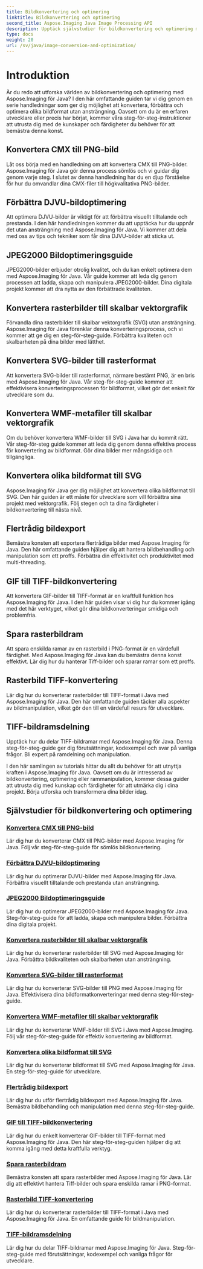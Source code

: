 ```yaml
---
title: Bildkonvertering och optimering
linktitle: Bildkonvertering och optimering
second_title: Aspose.Imaging Java Image Processing API
description: Upptäck självstudier för bildkonvertering och optimering med Aspose.Imaging för Java. Lär dig hur du enkelt konverterar, förbättrar och optimerar olika bildformat.
type: docs
weight: 20
url: /sv/java/image-conversion-and-optimization/
---
```


# Introduktion

Är du redo att utforska världen av bildkonvertering och optimering med Aspose.Imaging för Java? I den här omfattande guiden tar vi dig genom en serie handledningar som ger dig möjlighet att konvertera, förbättra och optimera olika bildformat utan ansträngning. Oavsett om du är en erfaren utvecklare eller precis har börjat, kommer våra steg-för-steg-instruktioner att utrusta dig med de kunskaper och färdigheter du behöver för att bemästra denna konst.

## Konvertera CMX till PNG-bild

Låt oss börja med en handledning om att konvertera CMX till PNG-bilder. Aspose.Imaging för Java gör denna process sömlös och vi guidar dig genom varje steg. I slutet av denna handledning har du en djup förståelse för hur du omvandlar dina CMX-filer till högkvalitativa PNG-bilder.

## Förbättra DJVU-bildoptimering

Att optimera DJVU-bilder är viktigt för att förbättra visuellt tilltalande och prestanda. I den här handledningen kommer du att upptäcka hur du uppnår det utan ansträngning med Aspose.Imaging för Java. Vi kommer att dela med oss av tips och tekniker som får dina DJVU-bilder att sticka ut.

## JPEG2000 Bildoptimeringsguide

JPEG2000-bilder erbjuder otrolig kvalitet, och du kan enkelt optimera dem med Aspose.Imaging för Java. Vår guide kommer att leda dig genom processen att ladda, skapa och manipulera JPEG2000-bilder. Dina digitala projekt kommer att dra nytta av den förbättrade kvaliteten.

## Konvertera rasterbilder till skalbar vektorgrafik

Förvandla dina rasterbilder till skalbar vektorgrafik (SVG) utan ansträngning. Aspose.Imaging för Java förenklar denna konverteringsprocess, och vi kommer att ge dig en steg-för-steg-guide. Förbättra kvaliteten och skalbarheten på dina bilder med lätthet.

## Konvertera SVG-bilder till rasterformat

Att konvertera SVG-bilder till rasterformat, närmare bestämt PNG, är en bris med Aspose.Imaging för Java. Vår steg-för-steg-guide kommer att effektivisera konverteringsprocessen för bildformat, vilket gör det enkelt för utvecklare som du.

## Konvertera WMF-metafiler till skalbar vektorgrafik

Om du behöver konvertera WMF-bilder till SVG i Java har du kommit rätt. Vår steg-för-steg guide kommer att leda dig genom denna effektiva process för konvertering av bildformat. Gör dina bilder mer mångsidiga och tillgängliga.

## Konvertera olika bildformat till SVG

Aspose.Imaging för Java ger dig möjlighet att konvertera olika bildformat till SVG. Den här guiden är ett måste för utvecklare som vill förbättra sina projekt med vektorgrafik. Följ stegen och ta dina färdigheter i bildkonvertering till nästa nivå.

## Flertrådig bildexport

Bemästra konsten att exportera flertrådiga bilder med Aspose.Imaging för Java. Den här omfattande guiden hjälper dig att hantera bildbehandling och manipulation som ett proffs. Förbättra din effektivitet och produktivitet med multi-threading.

## GIF till TIFF-bildkonvertering

Att konvertera GIF-bilder till TIFF-format är en kraftfull funktion hos Aspose.Imaging för Java. I den här guiden visar vi dig hur du kommer igång med det här verktyget, vilket gör dina bildkonverteringar smidiga och problemfria.

## Spara rasterbildram

Att spara enskilda ramar av en rasterbild i PNG-format är en värdefull färdighet. Med Aspose.Imaging för Java kan du bemästra denna konst effektivt. Lär dig hur du hanterar Tiff-bilder och sparar ramar som ett proffs.

## Rasterbild TIFF-konvertering

Lär dig hur du konverterar rasterbilder till TIFF-format i Java med Aspose.Imaging för Java. Den här omfattande guiden täcker alla aspekter av bildmanipulation, vilket gör den till en värdefull resurs för utvecklare.

## TIFF-bildramsdelning

Upptäck hur du delar TIFF-bildramar med Aspose.Imaging för Java. Denna steg-för-steg-guide ger dig förutsättningar, kodexempel och svar på vanliga frågor. Bli expert på ramdelning och manipulation.

I den här samlingen av tutorials hittar du allt du behöver för att utnyttja kraften i Aspose.Imaging för Java. Oavsett om du är intresserad av bildkonvertering, optimering eller rammanipulation, kommer dessa guider att utrusta dig med kunskap och färdigheter för att utmärka dig i dina projekt. Börja utforska och transformera dina bilder idag.
## Självstudier för bildkonvertering och optimering
### [Konvertera CMX till PNG-bild](./convert-cmx-to-png-image/)
Lär dig hur du konverterar CMX till PNG-bilder med Aspose.Imaging för Java. Följ vår steg-för-steg-guide för sömlös bildkonvertering.
### [Förbättra DJVU-bildoptimering](./improve-djvu-image-optimization/)
Lär dig hur du optimerar DJVU-bilder med Aspose.Imaging för Java. Förbättra visuellt tilltalande och prestanda utan ansträngning.
### [JPEG2000 Bildoptimeringsguide](./jpeg2000-image-optimization-guide/)
Lär dig hur du optimerar JPEG2000-bilder med Aspose.Imaging för Java. Steg-för-steg-guide för att ladda, skapa och manipulera bilder. Förbättra dina digitala projekt.
### [Konvertera rasterbilder till skalbar vektorgrafik](./convert-raster-images-to-scalable-vector-graphics/)
Lär dig hur du konverterar rasterbilder till SVG med Aspose.Imaging för Java. Förbättra bildkvaliteten och skalbarheten utan ansträngning.
### [Konvertera SVG-bilder till rasterformat](./convert-svg-images-to-raster-format/)
Lär dig hur du konverterar SVG-bilder till PNG med Aspose.Imaging för Java. Effektivisera dina bildformatkonverteringar med denna steg-för-steg-guide.
### [Konvertera WMF-metafiler till skalbar vektorgrafik](./convert-wmf-metafiles-to-scalable-vector-graphics/)
Lär dig hur du konverterar WMF-bilder till SVG i Java med Aspose.Imaging. Följ vår steg-för-steg-guide för effektiv konvertering av bildformat.
### [Konvertera olika bildformat till SVG](./convert-various-image-formats-to-svg/)
Lär dig hur du konverterar bildformat till SVG med Aspose.Imaging för Java. En steg-för-steg-guide för utvecklare.
### [Flertrådig bildexport](./multi-threaded-image-export/)
Lär dig hur du utför flertrådig bildexport med Aspose.Imaging för Java. Bemästra bildbehandling och manipulation med denna steg-för-steg-guide.
### [GIF till TIFF-bildkonvertering](./gif-to-tiff-image-conversion/)
Lär dig hur du enkelt konverterar GIF-bilder till TIFF-format med Aspose.Imaging för Java. Den här steg-för-steg-guiden hjälper dig att komma igång med detta kraftfulla verktyg.
### [Spara rasterbildram](./raster-image-frame-saving/)
Bemästra konsten att spara rasterbilder med Aspose.Imaging för Java. Lär dig att effektivt hantera Tiff-bilder och spara enskilda ramar i PNG-format.
### [Rasterbild TIFF-konvertering](./raster-image-tiff-conversion/)
Lär dig hur du konverterar rasterbilder till TIFF-format i Java med Aspose.Imaging för Java. En omfattande guide för bildmanipulation.
### [TIFF-bildramsdelning](./tiff-image-frame-splitting/)
Lär dig hur du delar TIFF-bildramar med Aspose.Imaging för Java. Steg-för-steg-guide med förutsättningar, kodexempel och vanliga frågor för utvecklare.